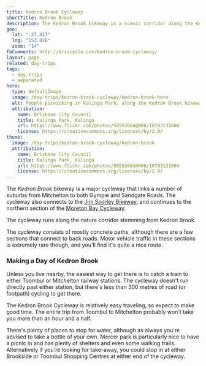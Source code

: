 ```yaml
---
title: Kedron Brook Cycleway
shortTitle: Kedron Brook
description: The Kedron Brook bikeway is a scenic corridor along the Kedron Brook. A relatively short ride, but connects to the Moreton Bay Cycleway for a longer adventure.
geo:
  lat: "-27.417"
  lng: "153.028"
  zoom: "14"
fbComments: http://briscycle.com/kedron-brook-cycleway/
layout: page
related: day-trips
tags:
  - day-trips
  - separated
hero:
  type: defaultImage
  image: /day-trips/kedron-brook-cycleway/kedron-brook-hero
  alt: People picnicking in Kalinga Park, along the Kedron Brook bikeway.
  attribution:
    name: Brisbane City Council
    title: Kalinga Park, Kalinga
    url: https://www.flickr.com/photos/50553864@N06/10793131604
    license: https://creativecommons.org/licenses/by/2.0/
thumb:
  image: /day-trips/kedron-brook-cycleway/kedron-brook
  attribution:
    name: Brisbane City Council
    title: Kalinga Park, Kalinga
    url: https://www.flickr.com/photos/50553864@N06/10793131604
    license: https://creativecommons.org/licenses/by/2.0/
---
```


The <em>Kedron Brook</em> bikeway is a major cycleway that links a number of suburbs from Mitchelton to both Gympie and Sandgate Roads. The cycleway also connects to the <a href="../jim-soorley-bikeway/">Jim Soorley Bikeway</a>, and continues to the northern section of the <a href="../moreton-bay-cycleway/">Moreton Bay Cycleway</a>.

The cycleway runs along the nature corridor stemming from Kedron Brook.

The cycleway consists of mostly concrete paths, although there are a few sections that connect to back roads. Motor vehicle traffic in these sections is extremely rare though, and you'll find it's quite a nice route.

### Making a Day of Kedron Brook

Unless you live nearby, the easiest way to get there is to catch a train to either Toombul or Mitchelton railway stations. The cycleway doesn't run directly past either station, but there's less than 300 metres of road (or footpath) cycling to get there.

The Kedron Brook Cycleway is relatively easy traveling, so expect to make good time. The entire trip from Toombul to Mitchelton probably won't take you more than an hour and a half.

There's plenty of places to stop for water, although as always you're advised to take a bottle of your own. Mercer park is particularly nice to have a picnic in and has plenty of shelters and even some walking trails. Alternatively if you're looking for take-away, you could stop in at either Brookside or Toombul Shopping Centres at either end of the cycleway.
